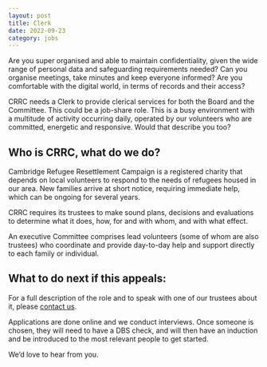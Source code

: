 ```yaml
---
layout: post
title: Clerk
date: 2022-09-23
category: jobs
---
```


Are you super organised and able to maintain confidentiality, given the wide range of personal data and safeguarding requirements needed? Can you organise meetings, take minutes and keep everyone informed? Are you comfortable with the digital world, in terms of records and their access?

CRRC needs a Clerk to provide clerical services for both the Board and the Committee. This could be a job-share role.  This is a busy environment with a multitude of activity occurring daily, operated by our volunteers who are committed, energetic and responsive.  Would that describe you too?

## Who is CRRC, what do we do?

Cambridge Refugee Resettlement Campaign is a registered charity that depends on local volunteers to respond to the needs of refugees housed in our area.  New families arrive at short notice, requiring immediate help, which can be ongoing for several years.

CRRC requires its trustees to make sound plans, decisions and evaluations to determine what it does, how, for and with whom, and with what effect.

An executive Committee comprises lead volunteers (some of whom are also trustees) who coordinate and provide day-to-day help and support directly to each family or individual.

## What to do next if this appeals:
For a full description of the role and to speak with one of our trustees about it, please [contact us](/contact.html).

Applications are done online and we conduct interviews. Once someone is chosen, they will need to have a DBS check, and will then have an induction and be introduced to the most relevant people to get started.

We’d love to hear from you.
